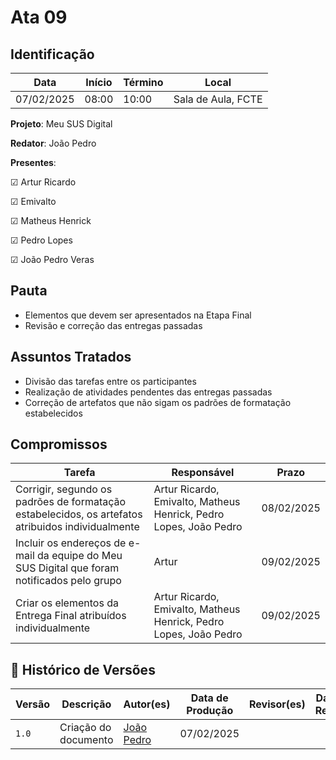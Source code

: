 # Ata 09

## Identificação

| Data | Início | Término | Local |
|----------|-------|-------|-----------|
| 07/02/2025 | 08:00 | 10:00 | Sala de Aula, FCTE |

**Projeto**: Meu SUS Digital

**Redator**: João Pedro

**Presentes**:

☑ Artur Ricardo

☑ Emivalto

☑ Matheus Henrick

☑ Pedro Lopes

☑ João Pedro Veras

## Pauta

- Elementos que devem ser apresentados na Etapa Final 
- Revisão e correção das entregas passadas

## Assuntos Tratados

- Divisão das tarefas entre os participantes
- Realização de atividades pendentes das entregas passadas
- Correção de artefatos que não sigam os padrões de formatação estabelecidos

## Compromissos

| Tarefa | Responsável | Prazo |
|--------|-------------|-------|
| Corrigir, segundo os padrões de formatação estabelecidos, os artefatos atribuidos individualmente | Artur Ricardo, Emivalto, Matheus Henrick, Pedro Lopes, João Pedro | 08/02/2025 |
| Incluir os endereços de e-mail da equipe do Meu SUS Digital que foram notificados pelo grupo | Artur | 09/02/2025 |
| Criar os elementos da Entrega Final atribuídos individualmente | Artur Ricardo, Emivalto, Matheus Henrick, Pedro Lopes, João Pedro | 09/02/2025 |

## 📑 Histórico de Versões

| Versão | Descrição | Autor(es) | Data de Produção | Revisor(es) | Data de Revisão |
|--------|-----------|-------|------|---------|-----------------|
|  `1.0` | Criação do documento | [João Pedro](https://github.com/JoosPerro) | 07/02/2025 |  |  |
